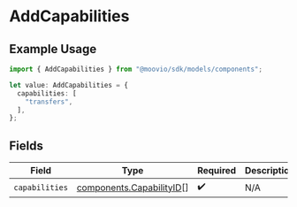 # AddCapabilities

## Example Usage

```typescript
import { AddCapabilities } from "@moovio/sdk/models/components";

let value: AddCapabilities = {
  capabilities: [
    "transfers",
  ],
};
```

## Fields

| Field                                                                | Type                                                                 | Required                                                             | Description                                                          |
| -------------------------------------------------------------------- | -------------------------------------------------------------------- | -------------------------------------------------------------------- | -------------------------------------------------------------------- |
| `capabilities`                                                       | [components.CapabilityID](../../models/components/capabilityid.md)[] | :heavy_check_mark:                                                   | N/A                                                                  |